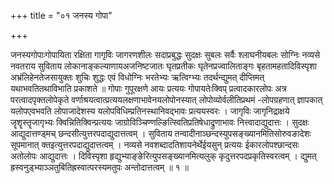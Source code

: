 +++
title = "०१ जनस्य गोपा"

+++

जनस्यगोपाःगोपायिता रक्षिता गागृविः जागरणशीलः सदाप्रबुद्धः सुदक्षः सुबलः सर्वैः श्लाघनीयबलः सोग्निः नव्यसे नवतराय सुविताय लोकानाङ्कल्याणायअजनिष्टजातः घृतप्रतीकः घृतेनप्रज्वालिताङ्गः बृहतामहतादिविस्पृशा अभ्रंलिहेनतेजसायुक्तः शुचिः शुद्धः एवं विधोग्निः भरतेभ्यः ऋत्विग्भ्यः तदर्थन्द्युमत् दीप्तिमत् यथाभवतितथाविभाति प्रकाशते ॥ गोपाः गुपूरक्षणे आयः प्रत्ययः गोपायतेःक्विप् प्रत्वादकारलोपः अत्र परत्वादपृक्तलोपेकृते वर्णाश्रयत्वात्प्रत्ययलक्षणाभावेनयलोपोनस्यात् लोपोव्योर्वलीतिप्रथमं -लोपग्रहणात् ज्ञापकात् यलोपएवभवति लोपाजादेशस्य यलोपविधिम्प्रतिनस्थानिवद्भावः प्रत्ययस्वरः । जागृविः जागृनिद्राक्षये जॄशॄस्तॄजागृभ्यः क्विन्नितिक्विन्प्रत्ययः जाग्रोविञ्चिण्णल्ङित्स्वितिप्रतिषेधाद्रुणाभावः नित्त्वादाद्युदात्तः । सुदक्षः आद्युदात्तण्ड्मच् छन्दसीत्युत्तरपदाद्युदात्तत्वम् । सुविताय तन्वादीनाञ्छन्दस्युपसङ्ख्यानमितिसोरुवङादेशः सूपमानात् क्तइत्युत्तरपदाद्युदात्तत्वम् । नव्यसे नवशब्दादतिशायनेर्थेईयसुन् प्रत्ययः ईकारलोपश्छान्दसः अतोलोपः आद्युदात्तः । दिविस्पृशा हृद्युभ्याङ्ङेरित्युपसङ्ख्यानमित्यलुक् कृदुत्तरपदप्रकृतिस्वरत्वम् । द्युमत् ह्रस्वनुड्भ्याञ्ञतुबितिह्रस्वात्परस्यमतुपः अन्तोदात्तत्वम् ॥ १ ॥